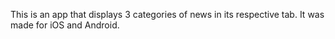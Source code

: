 This is an app that displays 3 categories of news in its respective tab. It was made for iOS and Android.
